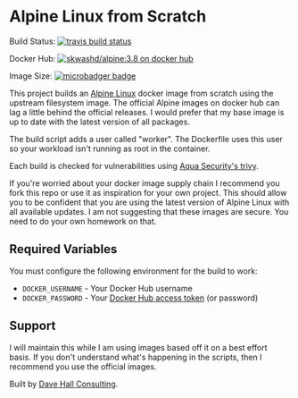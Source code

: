 # Alpine Linux from Scratch

Build Status: [![travis build status](https://app.travis-ci.com/Stef-33560/alpine-docker-from-scratch.svg?branch=main)](https://travis-ci.com/stef33560/alpine-docker-from-scratch)

Docker Hub: [![skwashd/alpine:3.8 on docker hub](https://shields.io/docker/stars/stef33560/alpine.svg)](https://hub.docker.com/r/stef33560/alpine)

Image Size: [![microbadger badge](https://img.shields.io/microbadger/image-size/stef33560/alpine.svg)](https://microbadger.com/images/stef33560/alpine)

This project builds an [Alpine Linux](https://alpinelinux.org/) docker image
from scratch using the upstream filesystem image. The official Alpine images
on docker hub can lag a little behind the official releases. I would prefer
that my base image is up to date with the latest version of all packages.

The build script adds a user called "worker". The Dockerfile uses this user so
your workload isn't running as root in the container.

Each build is checked for vulnerabilities using [Aqua Security's
trivy](https://www.aquasec.com/products/trivy/).

If you're worried about your docker image supply chain I recommend you fork
this repo or use it as inspiration for your own project. This should allow
you to be confident that you are using the latest version of Alpine Linux
with all available updates. I am not suggesting that these images are secure.
You need to do your own homework on that.

## Required Variables

You must configure the following environment for the build to work:

* `DOCKER_USERNAME` - Your Docker Hub username
* `DOCKER_PASSWORD` - Your [Docker Hub access token](https://docs.docker.com/docker-hub/access-tokens/) (or password)

## Support
I will maintain this while I am using images based off it on a best effort
basis. If you don't understand what's happening in the scripts, then I
recommend you use the official images.

Built by [Dave Hall Consulting](https://davehall.com.au).
